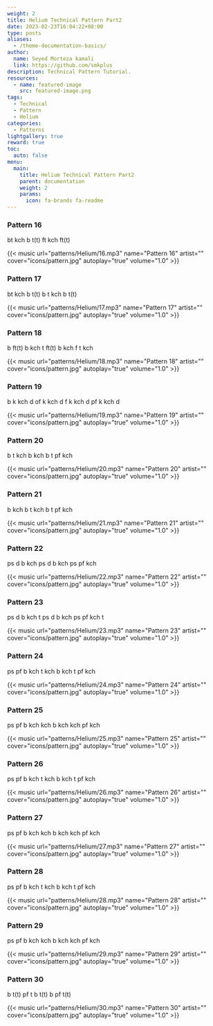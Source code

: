 ```yaml
---
weight: 2
title: Helium Technical Pattern Part2
date: 2023-02-23T16:04:22+08:00
type: posts
aliases:
  - /theme-documentation-basics/
author:
  name: Seyed Morteza kamali
  link: https://github.com/smkplus
description: Technical Pattern Tutorial.
resources:
  - name: featured-image
    src: featured-image.png
tags:
  - Technical
  - Pattern
  - Helium
categories:
  - Patterns
lightgallery: true
reward: true
toc:
  auto: false
menu:
  main:
    title: Helium Technical Pattern Part2
    parent: documentation
    weight: 2
    params:
      icon: fa-brands fa-readme
---
```



### Pattern 16
bt kch b t(t) ft kch ft(t)

{{< music url="patterns/Helium/16.mp3" name="Pattern 16" artist="" cover="icons/pattern.jpg" autoplay="true" volume="1.0" >}}

### Pattern 17
bt kch b t(t) b t kch b t(t)

{{< music url="patterns/Helium/17.mp3" name="Pattern 17" artist="" cover="icons/pattern.jpg" autoplay="true" volume="1.0" >}}

### Pattern 18
b ft(t) b kch t ft(t) b kch f t kch

{{< music url="patterns/Helium/18.mp3" name="Pattern 18" artist="" cover="icons/pattern.jpg" autoplay="true" volume="1.0" >}}

### Pattern 19
b k kch d of k kch d f k kch d pf k kch d

{{< music url="patterns/Helium/19.mp3" name="Pattern 19" artist="" cover="icons/pattern.jpg" autoplay="true" volume="1.0" >}}

### Pattern 20
b t kch b kch b t pf kch

{{< music url="patterns/Helium/20.mp3" name="Pattern 20" artist="" cover="icons/pattern.jpg" autoplay="true" volume="1.0" >}}

### Pattern 21
b kch b t kch b t pf kch

{{< music url="patterns/Helium/21.mp3" name="Pattern 21" artist="" cover="icons/pattern.jpg" autoplay="true" volume="1.0" >}}

### Pattern 22
ps d b kch ps d b kch ps pf kch

{{< music url="patterns/Helium/22.mp3" name="Pattern 22" artist="" cover="icons/pattern.jpg" autoplay="true" volume="1.0" >}}

### Pattern 23
ps d b kch t ps d b kch ps pf kch t

{{< music url="patterns/Helium/23.mp3" name="Pattern 23" artist="" cover="icons/pattern.jpg" autoplay="true" volume="1.0" >}}

### Pattern 24
ps pf b kch t kch b kch t pf kch

{{< music url="patterns/Helium/24.mp3" name="Pattern 24" artist="" cover="icons/pattern.jpg" autoplay="true" volume="1.0" >}}

### Pattern 25
ps pf b kch kch b kch kch pf kch

{{< music url="patterns/Helium/25.mp3" name="Pattern 25" artist="" cover="icons/pattern.jpg" autoplay="true" volume="1.0" >}}

### Pattern 26
ps pf b kch t kch b kch t pf kch

{{< music url="patterns/Helium/26.mp3" name="Pattern 26" artist="" cover="icons/pattern.jpg" autoplay="true" volume="1.0" >}}

### Pattern 27
ps pf b kch kch b kch kch pf kch

{{< music url="patterns/Helium/27.mp3" name="Pattern 27" artist="" cover="icons/pattern.jpg" autoplay="true" volume="1.0" >}}

### Pattern 28
ps pf b kch t kch b kch t pf kch

{{< music url="patterns/Helium/28.mp3" name="Pattern 28" artist="" cover="icons/pattern.jpg" autoplay="true" volume="1.0" >}}

### Pattern 29
ps pf b kch kch b kch kch pf kch

{{< music url="patterns/Helium/29.mp3" name="Pattern 29" artist="" cover="icons/pattern.jpg" autoplay="true" volume="1.0" >}}

### Pattern 30
b t(t) pf t b t(t) b pf t(t)

{{< music url="patterns/Helium/30.mp3" name="Pattern 30" artist="" cover="icons/pattern.jpg" autoplay="true" volume="1.0" >}}
